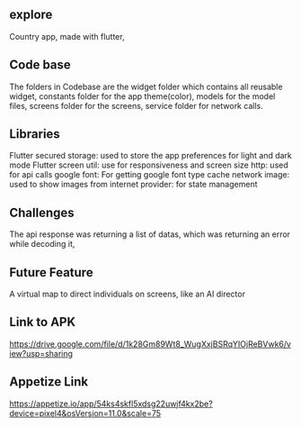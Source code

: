 ## explore

Country app, made with flutter, 

## Code base

The folders in Codebase are the widget folder which contains all reusable widget, constants folder for the app theme(color), models for the model files,  screens folder for the screens, service folder for network calls.

## Libraries

Flutter secured storage: used to store the app preferences for light and dark mode
Flutter screen util: use for responsiveness and screen size
http: used for api calls
google font: For getting google font type
cache network image: used to show images from internet
provider: for state management

## Challenges

The api response was returning a list of datas, which was returning an error while decoding it,

## Future Feature

A virtual map to direct individuals on screens, like an AI director

## Link to APK

https://drive.google.com/file/d/1k28Gm89Wt8_WugXxjBSRqYIOjReBVwk6/view?usp=sharing

## Appetize Link

https://appetize.io/app/54ks4skfl5xdsg22uwjf4kx2be?device=pixel4&osVersion=11.0&scale=75
